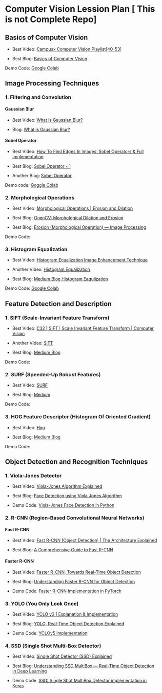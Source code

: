 # Computer Vision Lession Plan [ This is not Complete Repo]

## Basics of Computer Vision
- Best Video: [Campusx Computer Vision Playlist[40-53]](https://youtube.com/playlist?list=PLKnIA16_RmvYuZauWaPlRTC54KxSNLtNn&si=7PxPHwRoU6Nm82dZ)

- Best Blog: [Basics of Computer Vision](https://medium.com/@iamdebasishdas123/basics-of-cnn-1bd993493d6b)

Demo Code: [Google Colab]()
## Image Processing Techniques

### 1. Filtering and Convolution

#### Gaussian Blur

- Best Video: [What is Gaussian Blur?]()

- Blog: [What is Gaussian Blur?](https://aryamansharda.medium.com/image-filters-gaussian-blur-eb36db6781b1)


#### Sobel Operator

- Best Video: [How To Find Edges In Images: Sobel Operators & Full Implementation](https://www.youtube.com/watch?v=VL8PuOPjVjY)

- Best Blog: [ Sobel Operator - 1](https://aryamansharda.medium.com/how-image-edge-detection-works-b759baac01e2)

- Another Blog: [ Sobel Operator](https://medium.com/@erhan_arslan/exploring-edge-detection-in-python-2-sobel-edge-detector-a-closer-look-de051a7b56df)

Demo code: [Goggle Colab]()

### 2. Morphological Operations

- Best Video: [ Morphological Operations | Erosion and Dilation  ](https://www.youtube.com/watch?v=r8ocf43NyQA&ab_channel=SHUBHAMARORA)

- Best Blog: [OpenCV: Morphological Dilation and Erosion](https://medium.com/@sasasulakshi/opencv-morphological-dilation-and-erosion-fab65c29efb3)

- Best Blog: [Erosion (Morphological Operation) — Image Processing](https://medium.com/@anshul16/erosion-morphological-operation-image-processing-18537f7c66cd)

Demo Code: [](https://github.com)

### 3. Histogram Equalization

- Best Video: [Histogram Equalization Image Enhancement Technique](https://www.youtube.com/watch?v=cVg2WiAX8Lg)

- Another Video: [Histogram Equalization](https://youtu.be/tn2kmbUVK50?si=l6B3WKejjEVwj9fA)

- Best Blog: [Medium Blog Histogram Eaqulization ](https://medium.com/@kyawsawhtoon/a-tutorial-to-histogram-equalization-497600f270e2)

Demo Code: [Google Colab]()

## Feature Detection and Description

### 1. SIFT (Scale-Invariant Feature Transform)

- Best Video: [C32 | SIFT | Scale Invariant Feature Transform | Computer Vision](https://www.youtube.com/watch?v=ttD3pvM6pEI)

- Another Video: [SIFT](https://youtu.be/KgsHoJYJ4S8?si=SZTbd-o6fhe0Qti9)

- Best Blog: [Medium Blog](https://medium.com/@deepanshut041/introduction-to-sift-scale-invariant-feature-transform-65d7f3a72d40)

Demo Code: []()

### 2. SURF (Speeded-Up Robust Features)

- Best Video: [SURF](https://youtu.be/PBTrwymDVCg?si=Xf2diGT_z8rEBW-q)

- Best Blog: [Medium](https://medium.com/@deepanshut041/introduction-to-surf-speeded-up-robust-features-c7396d6e7c4e)

Demo Code: []()

### 3. HOG Feature Descriptor (Histogram Of Oriented Gradient)

- Best Video: [ Hog ](https://www.youtube.com/watch?v=Z2ml7WzCrJ8)

- Best Blog: [Medium Blog](https://medium.com/@deepanshut041/introduction-to-sift-scale-invariant-feature-transform-65d7f3a72d40)

Demo Code: []()

## Object Detection and Recognition Techniques

### 1. Viola-Jones Detector

- Best Video: [Viola-Jones Algorithm Explained](https://www.youtube.com/watch?v=uEJ71VlUmMQ)

- Best Blog: [Face Detection using Viola Jones Algorithm](https://towardsdatascience.com/face-detection-using-viola-jones-algorithm-24d8c1fb8d9c)

- Demo Code: [Viola-Jones Face Detection in Python](https://github.com/parulnith/Face-Detection-in-Python-using-OpenCV)

### 2. R-CNN (Region-Based Convolutional Neural Networks)

#### Fast R-CNN

- Best Video: [Fast R-CNN (Object Detection) | The Architecture Explained](https://www.youtube.com/watch?v=DRZFRoXSe_Y)

- Best Blog: [A Comprehensive Guide to Fast R-CNN](https://towardsdatascience.com/fast-r-cnn-for-object-detection-a-technical-summary-a0ff94faa022)

#### Faster R-CNN

- Best Video: [Faster R-CNN, Towards Real-Time Object Detection](https://www.youtube.com/watch?v=X3rI8ZQWI8I)

- Best Blog: [Understanding Faster R-CNN for Object Detection](https://medium.com/@smallfishbigsea/faster-r-cnn-explained-864d4fb7e3f8)

- Demo Code: [Faster R-CNN Implementation in PyTorch](https://github.com/pytorch/vision/tree/main/torchvision/models/detection)

### 3. YOLO (You Only Look Once)

- Best Video: [YOLO v3 | Explanation & Implementation](https://www.youtube.com/watch?v=Grir6TZbc1M)

- Best Blog: [YOLO: Real-Time Object Detection Explained](https://towardsdatascience.com/yolo-you-only-look-once-real-time-object-detection-explained-492dc9230006)

- Demo Code: [YOLOv5 Implementation](https://github.com/ultralytics/yolov5)

### 4. SSD (Single Shot Multi-Box Detector)

- Best Video: [Single Shot Detector (SSD) Explained](https://www.youtube.com/watch?v=P8e-G-Mhx4k)

- Best Blog: [Understanding SSD MultiBox — Real-Time Object Detection In Deep Learning](https://towardsdatascience.com/understanding-ssd-multibox-real-time-object-detection-in-deep-learning-495ef744fab)

- Demo Code: [SSD: Single Shot MultiBox Detector implementation in Keras](https://github.com/pierluigiferrari/ssd_keras)